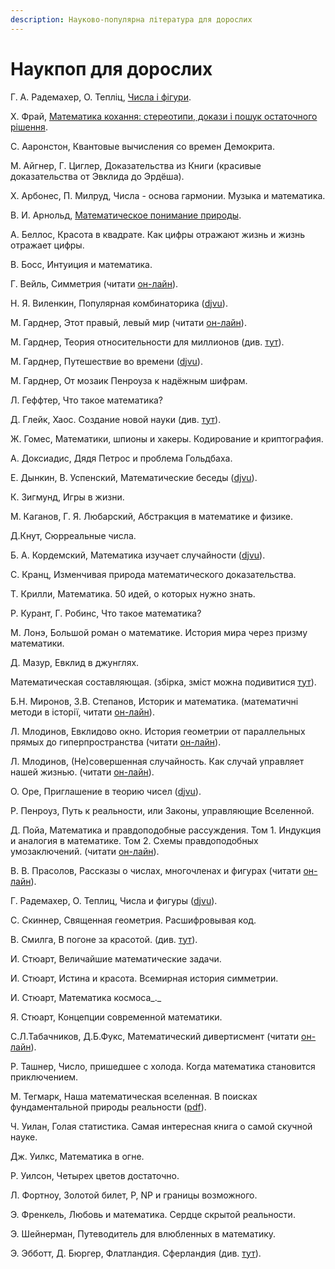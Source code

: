 ```yaml
---
description: Науково-популярна література для дорослих
---
```


# Наукпоп для дорослих

Г. А. Радемахер, О. Тепліц, [Числа і фігури](https://bohdan-books.com/catalog/book/104055/).

Х. Фрай, [Математика кохання: стереотипи, докази і пошук остаточного рішення](https://nashformat.ua/products/matematyka-kohannya-stereotypy-dokazy-i-poshuk-ostatochnogo-rishennya-707344).



С. Ааронстон, Квантовые вычисления со времен Демокрита.

М. Айгнер, Г. Циглер, Доказательства из Книги \(красивые доказательства от Эвклида до Эрдёша\).

Х. Арбонес, П. Милруд, Числа - основа гармонии. Музыка и математика.

В. И. Арнольд, [Математическое понимание природы](https://www.mccme.ru/free-books/arnold/VIA-mpp.pdf).

А. Беллос, Красота в квадрате. Как цифры отражают жизнь и жизнь отражает цифры.

В. Босс, Интуиция и математика.

Г.  Вейль, Симметрия \(читати [он-лайн](https://www.mathedu.ru/text/veyl_simmetriya_1968/p0/)\).

Н. Я. Виленкин, Популярная комбинаторика \([djvu](https://math.ru/lib/files/djvu/combinatorika.djvu)\).

М. Гарднер, Этот правый, левый мир \(читати [он-лайн](https://e-libra.me/read/465723-etot-pravyy-levyy-mir.html)\).

М. Гарднер, Теория относительности для миллионов \(див. [тут](https://royallib.com/book/martin_gardner/teoriya_otnositelnosti_dlya_millionov.html)\).

М. Гарднер, Путешествие во времени \([djvu](https://sheba.spb.ru/za/puteshestvie-vovreneni-1990.djvu)\).

М. Гарднер, От мозаик Пенроуза к надёжным шифрам.

Л. Геффтер, Что такое математика?

Д. Глейк, Хаос. Создание новой науки \(див. [тут](https://royallib.com/book/gleyk_dgeyms/haos_sozdanie_novoy_nauki.html)\).

Ж. Гомес, Математики, шпионы и хакеры. Кодирование и криптография.

А. Доксиадис, Дядя Петрос и проблема Гольдбаха.

Е. Дынкин, В. Успенский, Математические беседы \([djvu](https://sheba.spb.ru/vuz/matemat-besedy-1952.djvu)\).

К. Зигмунд, Игры в жизни.

М. Каганов, Г. Я. Любарский, Абстракция в математике и физике.

Д.Кнут, Сюрреальные числа.

Б. А. Кордемский, Математика изучает случайности \([djvu](https://sheba.spb.ru/vuz/matematika-sluchainosti-1975.djvu)\).

С. Кранц, Изменчивая природа математического доказательства.

Т. Крилли, Математика. 50 идей, о которых нужно знать.

Р. Курант, Г. Робинс, Что такое математика? 

М. Лонэ, Большой роман о математике. История мира через призму математики.

Д. Мазур, Евклид в джунглях.

Математическая составляющая. \(збірка, зміст можна подивитися [тут](https://www.mathedu.ru/files/news/books/matematicheskaya_sostavlyayushhaya_2019.pdf)\).

Б.Н. Миронов, З.В. Степанов, Историк и математика. \(математичні методи в історії, читати [он-лайн](https://bookree.org/reader?file=590994)\).

Л. Млодинов, Евклидово окно. История геометрии от параллельных прямых до гиперпространства \(читати [он-лайн](https://readli.net/chitat-online/?b=320962&pg=1)\).

Л. Млодинов, \(Не\)совершенная случайность. Как случай управляет нашей жизнью. \(читати [он-лайн](https://www.e-reading.life/book.php?book=1015476)\).

О. Оре, Приглашение в теорию чисел \([djvu](https://math.ru/lib/files/djvu/bib-kvant-15/Kv03-80_Priglashenie_V_Teoriyu_Chisel_O.Ore.djvu)\).

Р. Пенроуз, Путь к реальности, или Законы, управляющие Вселенной. 

Д. Пойа, Математика и правдоподобные рассуждения. Том 1. Индукция и аналогия в математике. Том 2. Схемы правдоподобных умозаключений. \(читати [он-лайн](https://www.mathedu.ru/text/poya_matematika_i_pravdopodobnye_rassuzhdeniya_1975/p0/)\).

В. В. Прасолов, Рассказы о числах, многочленах и фигурах \(читати [он-лайн](https://www.mathedu.ru/text/prasolov_rasskazy_o_chislah_mnogochlenah_i_figurah_2017/p0/)\).

Г. Радемахер, О. Теплиц, Числа и фигуры \([djvu](https://sheba.spb.ru/vuz/chisla-figury-1962.djvu)\).

С. Скиннер, Священная геометрия. Расшифровывая код.

В. Смилга, В погоне за красотой. \(див. [тут](https://royallib.com/book/smilga_voldemar/v_pogone_za_krasotoy.html)\).

И. Стюарт, Величайшие математические задачи.

И. Стюарт, Истина и красота. Всемирная история симметрии.

И. Стюарт, Математика космоса_._

Я. Стюарт, Концепции современной математики.

С.Л.Табачников, Д.Б.Фукс, Математический дивертисмент \(читати [он-лайн](https://docs.google.com/viewer?url=https%3A%2F%2Fs.11klasov.ru%2Findex.php%3Fdo%3Ddownload%26id%3D9534%26viewonline%3D1)\).

Р. Ташнер, Число, пришедшее с холода. Когда математика становится приключением.

М. Тегмарк, Наша математическая вселенная. В поисках фундаментальной природы реальности \([pdf](http://studspace.ru/wp-content/uploads/2017/10/1tegmark_maks_nasha_matematicheskaya_vselennaya_v_poiskakh_fu-1.pdf)\).

Ч. Уилан, Голая статистика. Самая интересная книга о самой скучной науке.

Дж. Уилкс, Математика в огне.

Р. Уилсон, Четырех цветов достаточно.

Л. Фортноу, Золотой билет, P, NP и границы возможного.

Э. Френкель, Любовь и математика. Сердце скрытой реальности.

Э. Шейнерман, Путеводитель для влюбленных в математику.

Э. Эбботт, Д. Бюргер, Флатландия. Сферландия \(див. [тут](https://royallib.com/book/byurger_dionis/sferlandiya.html)\).

